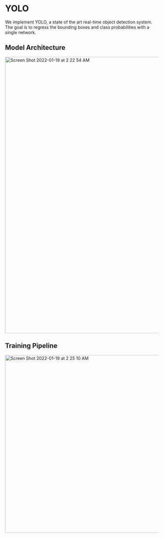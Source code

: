 # YOLO

We implement YOLO, a state of the art real-time object detection system. The goal is to regress the bounding boxes and class probabilities with a single network. 

## Model Architecture

<img width="906" alt="Screen Shot 2022-01-19 at 2 22 54 AM" src="https://user-images.githubusercontent.com/40223805/150083533-30bc5120-e836-4f54-8fb2-5c5f6324d6c7.png">

## Training Pipeline

<img width="583" alt="Screen Shot 2022-01-19 at 2 25 10 AM" src="https://user-images.githubusercontent.com/40223805/150083652-a297d6ba-beed-4f6f-8234-939ce28bb43e.png">

